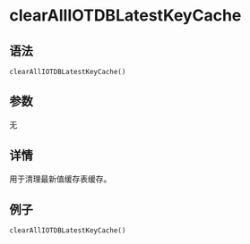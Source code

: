 # clearAllIOTDBLatestKeyCache

## 语法

`clearAllIOTDBLatestKeyCache()`

## 参数

无

## 详情

用于清理最新值缓存表缓存。

## 例子

```
clearAllIOTDBLatestKeyCache()
```

